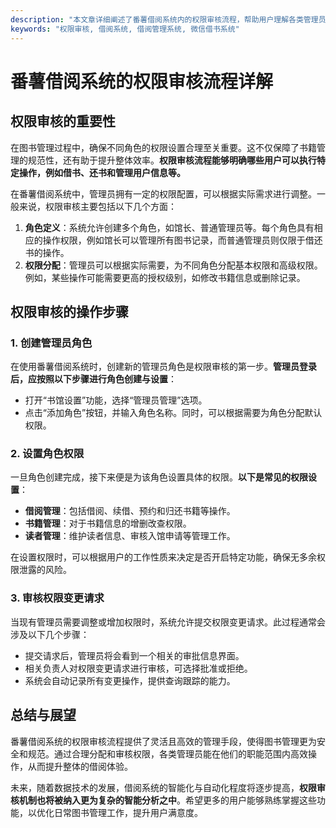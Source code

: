 ```yaml
---
description: "本文章详细阐述了番薯借阅系统内的权限审核流程，帮助用户理解各类管理员的权限及操作步骤。"
keywords: "权限审核, 借阅系统, 借阅管理系统, 微信借书系统"
---
```

# 番薯借阅系统的权限审核流程详解

## 权限审核的重要性

在图书管理过程中，确保不同角色的权限设置合理至关重要。这不仅保障了书籍管理的规范性，还有助于提升整体效率。**权限审核流程能够明确哪些用户可以执行特定操作，例如借书、还书和管理用户信息等。**

在番薯借阅系统中，管理员拥有一定的权限配置，可以根据实际需求进行调整。一般来说，权限审核主要包括以下几个方面：
1. **角色定义**：系统允许创建多个角色，如馆长、普通管理员等。每个角色具有相应的操作权限，例如馆长可以管理所有图书记录，而普通管理员则仅限于借还书的操作。
2. **权限分配**：管理员可以根据实际需要，为不同角色分配基本权限和高级权限。例如，某些操作可能需要更高的授权级别，如修改书籍信息或删除记录。

## 权限审核的操作步骤

### 1. 创建管理员角色

在使用番薯借阅系统时，创建新的管理员角色是权限审核的第一步。**管理员登录后，应按照以下步骤进行角色创建与设置**：

- 打开“书馆设置”功能，选择“管理员管理”选项。
- 点击“添加角色”按钮，并输入角色名称。同时，可以根据需要为角色分配默认权限。

### 2. 设置角色权限

一旦角色创建完成，接下来便是为该角色设置具体的权限。**以下是常见的权限设置**：

- **借阅管理**：包括借阅、续借、预约和归还书籍等操作。
- **书籍管理**：对于书籍信息的增删改查权限。
- **读者管理**：维护读者信息、审核入馆申请等管理工作。

在设置权限时，可以根据用户的工作性质来决定是否开启特定功能，确保无多余权限泄露的风险。

### 3. 审核权限变更请求

当现有管理员需要调整或增加权限时，系统允许提交权限变更请求。此过程通常会涉及以下几个步骤：

- 提交请求后，管理员将会看到一个相关的审批信息界面。
- 相关负责人对权限变更请求进行审核，可选择批准或拒绝。
- 系统会自动记录所有变更操作，提供查询跟踪的能力。

## 总结与展望

番薯借阅系统的权限审核流程提供了灵活且高效的管理手段，使得图书管理更为安全和规范。通过合理分配和审核权限，各类管理员能在他们的职能范围内高效操作，从而提升整体的借阅体验。

未来，随着数据技术的发展，借阅系统的智能化与自动化程度将逐步提高，**权限审核机制也将被纳入更为复杂的智能分析之中**。希望更多的用户能够熟练掌握这些功能，以优化日常图书管理工作，提升用户满意度。
